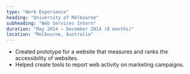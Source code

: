 ```yaml
---
type: "Work Experience"
heading: "University of Melbourne"
subheading: "Web Services Intern"
duration: "May 2014 – December 2014 (8 months)"
location: "Melbourne, Australia"
---
```


* Created prototype for a website that measures and ranks the accessibility of websites.
* Helped create tools to report web activity on marketing campaigns.
